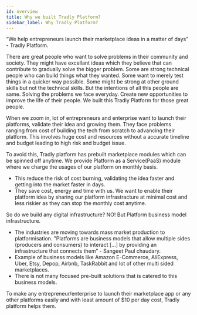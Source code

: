 ```yaml
---
id: overview
title: Why we built Tradly Platform?
sidebar_label: Why Tradly Platform?
---
```



“We help entrepreneurs launch their marketplace ideas in a matter of days” - Tradly Platform. 

There are great people who want to solve problems in their community and society. They might have excellant ideas which they believe that can contribute to gradually solve the bigger problem. Some are strong technical people who can build things what they wanted. Some want to merely test things in a quicker way possible. Some might be strong at other ground skills but not the technical skills. But the intentions of all this people are same. Solving the problems we face everyday. Create new opportunities to improve the life of their people. We built this Tradly Platform for those great people. 

When we zoom in, lot of entrepreneurs and enterprise want to launch their platforms, validate their idea and growing them. They face problems ranging from cost of building the tech from scratch to advancing their platform. This involves huge cost and resources without a accurate timeline and budget leading to high risk and budget issue. 

To avoid this, Tradly platform has prebuilt marketplace modules which can be spinned off anytime. We provide Platform as a Service(PaaS) module where we charge the usages of our platform on monthly basis.

- This reduce the risk of cost burning, validating the idea faster and getting into the market faster in days. 
- They save cost, energy and time with us. We want to enable their platform idea by sharing our platform infrastracture at minimal cost and less riskier as they can stop the monthly cost anytime. 


So do we build any digital infrastructure? NO! But Platform business model infrastructure. 


- The industries are moving towards mass market production to platformisation. 
"Platforms are business models that allow multiple sides (producers and consumers) to interact [...] by providing an infrastructure that connects them” - Sangeet Paul chaudary. 
- Example of business models like Amazon E-Commerce, AliExpress, Uber, Etsy, Depop, Airbnb, TaskRabbit and lot of other multi sided marketplaces. 
- There is not many focused pre-built solutions that is catered to this business models. 

To make any entrepreneur/enterprise to launch their marketplace app or any other platforms easily and with least amount of $10 per day cost, Tradly platform helps them.

